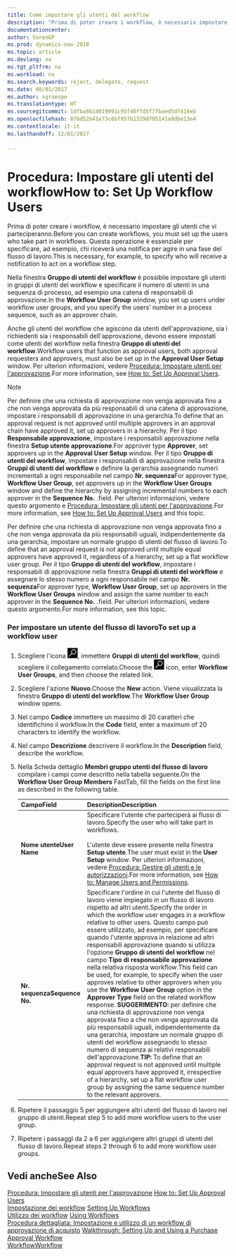 ```yaml
---
title: Come impostare gli utenti del workflow
description: "Prima di poter creare i workflow, è necessario impostare gli utenti che vi parteciperanno. Questa operazione è essenziale per specificare, ad esempio, chi riceverà una notifica per agire in una fase del flusso di lavoro."
documentationcenter: 
author: SorenGP
ms.prod: dynamics-nav-2018
ms.topic: article
ms.devlang: na
ms.tgt_pltfrm: na
ms.workload: na
ms.search.keywords: reject, delegate, request
ms.date: 08/01/2017
ms.author: sgroespe
ms.translationtype: HT
ms.sourcegitcommit: 1dfba8b14019991c95f40ffd5f7fbaed5df414eb
ms.openlocfilehash: 076d52b41e73c6bf957b1329d795141a9dbe13e4
ms.contentlocale: it-it
ms.lasthandoff: 12/01/2017

---
```

# <a name="how-to-set-up-workflow-users"></a><span data-ttu-id="3d639-104">Procedura: Impostare gli utenti del workflow</span><span class="sxs-lookup"><span data-stu-id="3d639-104">How to: Set Up Workflow Users</span></span>
<span data-ttu-id="3d639-105">Prima di poter creare i workflow, è necessario impostare gli utenti che vi parteciperanno.</span><span class="sxs-lookup"><span data-stu-id="3d639-105">Before you can create workflows, you must set up the users who take part in workflows.</span></span> <span data-ttu-id="3d639-106">Questa operazione è essenziale per specificare, ad esempio, chi riceverà una notifica per agire in una fase del flusso di lavoro.</span><span class="sxs-lookup"><span data-stu-id="3d639-106">This is necessary, for example, to specify who will receive a notification to act on a workflow step.</span></span>  

<span data-ttu-id="3d639-107">Nella finestra **Gruppo di utenti del workflow** è possibile impostare gli utenti in gruppi di utenti del workflow e specificare il numero di utenti in una sequenza di processo, ad esempio una catena di responsabili di approvazione.</span><span class="sxs-lookup"><span data-stu-id="3d639-107">In the **Workflow User Group** window, you set up users under workflow user groups, and you specify the users’ number in a process sequence, such as an approver chain.</span></span>  

<span data-ttu-id="3d639-108">Anche gli utenti del workflow che agiscono da utenti dell'approvazione, sia i richiedenti sia i responsabili dell'approvazione, devono essere impostati come utenti del workflow nella finestra **Gruppo di utenti del workflow**.</span><span class="sxs-lookup"><span data-stu-id="3d639-108">Workflow users that function as approval users, both approval requesters and approvers, must also be set up in the **Approval User Setup** window.</span></span> <span data-ttu-id="3d639-109">Per ulteriori informazioni, vedere [Procedura: Impostare utenti per l'approvazione](across-how-to-set-up-approval-users.md).</span><span class="sxs-lookup"><span data-stu-id="3d639-109">For more information, see [How to: Set Up Approval Users](across-how-to-set-up-approval-users.md).</span></span>  

> [!NOTE]  
>  <span data-ttu-id="3d639-110">Per definire che una richiesta di approvazione non venga approvata fino a che non venga approvata da più responsabili di una catena di approvazione, impostare i responsabili di approvazione in una gerarchia.</span><span class="sxs-lookup"><span data-stu-id="3d639-110">To define that an approval request is not approved until multiple approvers in an approval chain have approved it, set up approvers in a hierarchy.</span></span> <span data-ttu-id="3d639-111">Per il tipo **Responsabile approvazione**, impostare i responsabili approvazione nella finestra **Setup utente approvazione**.</span><span class="sxs-lookup"><span data-stu-id="3d639-111">For approver type **Approver**, set approvers up in the **Approval User Setup** window.</span></span> <span data-ttu-id="3d639-112">Per il tipo **Gruppo di utenti del workflow**, impostare i responsabili di approvazione nella finestra **Gruppi di utenti del workflow** e definire la gerarchia assegnando numeri incrementali a ogni responsabile nel campo **Nr. sequenza**</span><span class="sxs-lookup"><span data-stu-id="3d639-112">For approver type, **Workflow User Group**, set approvers up in the **Workflow User Groups** window and define the hierarchy by assigning incremental numbers to each approver in the **Sequence No.**</span></span> <span data-ttu-id="3d639-113">.</span><span class="sxs-lookup"><span data-stu-id="3d639-113">field.</span></span> <span data-ttu-id="3d639-114">Per ulteriori informazioni, vedere questo argomento e [Procedura: Impostare gli utenti per l'approvazione](across-how-to-set-up-approval-users.md).</span><span class="sxs-lookup"><span data-stu-id="3d639-114">For more information, see [How to: Set Up Approval Users](across-how-to-set-up-approval-users.md) and this topic.</span></span>  
>   
>  <span data-ttu-id="3d639-115">Per definire che una richiesta di approvazione non venga approvata fino a che non venga approvata da più responsabili uguali, indipendentemente da una gerarchia, impostare un normale gruppo di utenti del flusso di lavoro.</span><span class="sxs-lookup"><span data-stu-id="3d639-115">To define that an approval request is not approved until multiple equal approvers have approved it, regardless of a hierarchy, set up a flat workflow user group.</span></span> <span data-ttu-id="3d639-116">Per il tipo **Gruppo di utenti del workflow**, impostare i responsabili di approvazione nella finestra **Gruppi di utenti del workflow** e assegnare lo stesso numero a ogni responsabile nel campo **Nr. sequenza**</span><span class="sxs-lookup"><span data-stu-id="3d639-116">For approver type, **Workflow User Group**, set up approvers in the **Workflow User Groups** window and assign the same number to each approver in the **Sequence No.**</span></span> <span data-ttu-id="3d639-117">.</span><span class="sxs-lookup"><span data-stu-id="3d639-117">field.</span></span> <span data-ttu-id="3d639-118">Per ulteriori informazioni, vedere questo argomento.</span><span class="sxs-lookup"><span data-stu-id="3d639-118">For more information, see this topic.</span></span>  

### <a name="to-set-up-a-workflow-user"></a><span data-ttu-id="3d639-119">Per impostare un utente del flusso di lavoro</span><span class="sxs-lookup"><span data-stu-id="3d639-119">To set up a workflow user</span></span>  

1. <span data-ttu-id="3d639-120">Scegliere l'icona ![Cerca pagina o report](media/ui-search/search_small.png "icona Cerca pagina o report"), immettere **Gruppi di utenti del workflow**, quindi scegliere il collegamento correlato.</span><span class="sxs-lookup"><span data-stu-id="3d639-120">Choose the ![Search for Page or Report](media/ui-search/search_small.png "Search for Page or Report icon") icon, enter **Workflow User Groups**, and then choose the related link.</span></span>  
2. <span data-ttu-id="3d639-121">Scegliere l'azione **Nuovo**.</span><span class="sxs-lookup"><span data-stu-id="3d639-121">Choose the **New** action.</span></span> <span data-ttu-id="3d639-122">Viene visualizzata la finestra **Gruppo di utenti del workflow**.</span><span class="sxs-lookup"><span data-stu-id="3d639-122">The **Workflow User Group** window opens.</span></span>  
3. <span data-ttu-id="3d639-123">Nel campo **Codice** immettere un massimo di 20 caratteri che identifichino il workflow.</span><span class="sxs-lookup"><span data-stu-id="3d639-123">In the **Code** field, enter a maximum of 20 characters to identify the workflow.</span></span>  
4. <span data-ttu-id="3d639-124">Nel campo  **Descrizione** descrivere il workflow.</span><span class="sxs-lookup"><span data-stu-id="3d639-124">In the **Description** field, describe the workflow.</span></span>  
5. <span data-ttu-id="3d639-125">Nella Scheda dettaglio **Membri gruppo utenti del flusso di lavoro** compilare i campi come descritto nella tabella seguente.</span><span class="sxs-lookup"><span data-stu-id="3d639-125">On the **Workflow User Group Members** FastTab, fill the fields on the first line as described in the following table.</span></span>  

    |<span data-ttu-id="3d639-126">Campo</span><span class="sxs-lookup"><span data-stu-id="3d639-126">Field</span></span>|<span data-ttu-id="3d639-127">Description</span><span class="sxs-lookup"><span data-stu-id="3d639-127">Description</span></span>|  
    |---------------------------------|---------------------------------------|  
    |<span data-ttu-id="3d639-128">**Nome utente**</span><span class="sxs-lookup"><span data-stu-id="3d639-128">**User Name**</span></span>|<span data-ttu-id="3d639-129">Specificare l'utente che parteciperà ai flussi di lavoro.</span><span class="sxs-lookup"><span data-stu-id="3d639-129">Specify the user who will take part in workflows.</span></span><br /><br /> <span data-ttu-id="3d639-130">L'utente deve essere presente nella finestra **Setup utente**.</span><span class="sxs-lookup"><span data-stu-id="3d639-130">The user must exist in the **User Setup** window.</span></span> <span data-ttu-id="3d639-131">Per ulteriori informazioni, vedere [Procedura: Gestire gli utenti e le autorizzazioni](ui-how-users-permissions.md).</span><span class="sxs-lookup"><span data-stu-id="3d639-131">For more information, see [How to: Manage Users and Permissions](ui-how-users-permissions.md).</span></span>|  
    |<span data-ttu-id="3d639-132">**Nr. sequenza**</span><span class="sxs-lookup"><span data-stu-id="3d639-132">**Sequence No.**</span></span>|<span data-ttu-id="3d639-133">Specificare l'ordine in cui l'utente del flusso di lavoro viene impiegato in un flusso di lavoro rispetto ad altri utenti.</span><span class="sxs-lookup"><span data-stu-id="3d639-133">Specify the order in which the workflow user engages in a workflow relative to other users.</span></span> <span data-ttu-id="3d639-134">Questo campo può essere utilizzato, ad esempio, per specificare quando l'utente approva in relazione ad altri responsabili approvazione quando si utilizza l'opzione **Gruppo di utenti del workflow** nel campo **Tipo di responsabile approvazione** nella relativa risposta workflow.</span><span class="sxs-lookup"><span data-stu-id="3d639-134">This field can be used, for example, to specify when the user approves relative to other approvers when you use the **Workflow User Group** option in the **Approver Type** field on the related workflow response.</span></span> <span data-ttu-id="3d639-135">**SUGGERIMENTO:** per definire che una richiesta di approvazione non venga approvata fino a che non venga approvata da più responsabili uguali, indipendentemente da una gerarchia, impostare un normale gruppo di utenti del workflow assegnando lo stesso numero di sequenza ai relativi responsabili dell'approvazione.</span><span class="sxs-lookup"><span data-stu-id="3d639-135">**TIP:**  To define that an approval request is not approved until multiple equal approvers have approved it, irrespective of a hierarchy, set up a flat workflow user group by assigning the same sequence number to the relevant approvers.</span></span>|  
6. <span data-ttu-id="3d639-136">Ripetere il passaggio 5 per aggiungere altri utenti del flusso di lavoro nel gruppo di utenti.</span><span class="sxs-lookup"><span data-stu-id="3d639-136">Repeat step 5 to add more workflow users to the user group.</span></span>  
7. <span data-ttu-id="3d639-137">Ripetere i passaggi da 2 a 6 per aggiungere altri gruppi di utenti del flusso di lavoro.</span><span class="sxs-lookup"><span data-stu-id="3d639-137">Repeat steps 2 through 6 to add more workflow user groups.</span></span>  

## <a name="see-also"></a><span data-ttu-id="3d639-138">Vedi anche</span><span class="sxs-lookup"><span data-stu-id="3d639-138">See Also</span></span>  
<span data-ttu-id="3d639-139">[Procedura: Impostare gli utenti per l'approvazione](across-how-to-set-up-approval-users.md) </span><span class="sxs-lookup"><span data-stu-id="3d639-139">[How to: Set Up Approval Users](across-how-to-set-up-approval-users.md) </span></span>  
<span data-ttu-id="3d639-140">[Impostazione dei workflow](across-set-up-workflows.md) </span><span class="sxs-lookup"><span data-stu-id="3d639-140">[Setting Up Workflows](across-set-up-workflows.md) </span></span>  
<span data-ttu-id="3d639-141">[Utilizzo dei workflow](across-use-workflows.md) </span><span class="sxs-lookup"><span data-stu-id="3d639-141">[Using Workflows](across-use-workflows.md) </span></span>  
<span data-ttu-id="3d639-142">[Procedura dettagliata: Impostazione e utilizzo di un workflow di approvazione di acquisto](walkthrough-setting-up-and-using-a-purchase-approval-workflow.md) </span><span class="sxs-lookup"><span data-stu-id="3d639-142">[Walkthrough: Setting Up and Using a Purchase Approval Workflow](walkthrough-setting-up-and-using-a-purchase-approval-workflow.md) </span></span>  
[<span data-ttu-id="3d639-143">Workflow</span><span class="sxs-lookup"><span data-stu-id="3d639-143">Workflow</span></span>](across-workflow.md)   

